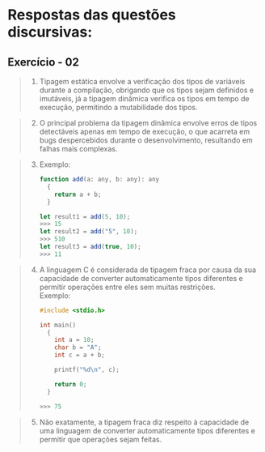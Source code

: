 # Respostas das questões discursivas:

## Exercício - 02

> 1. Tipagem estática envolve a verificação dos tipos de variáveis durante a compilação, obrigando que os tipos sejam definidos e imutáveis, já a tipagem dinâmica verifica os tipos em tempo de execução, permitindo a mutabilidade dos tipos.

> 2. O principal problema da tipagem dinâmica envolve erros de tipos detectáveis apenas em tempo de execução, o que acarreta em bugs despercebidos durante o desenvolvimento, resultando em falhas mais complexas.

> 3. Exemplo:
>    ~~~javascript
>    function add(a: any, b: any): any
>      {
>        return a + b;
>      }
>
>    let result1 = add(5, 10);
>    >>> 15
>    let result2 = add("5", 10);
>    >>> 510
>    let result3 = add(true, 10);
>    >>> 11
>    ~~~

> 4. A linguagem C é considerada de tipagem fraca por causa da sua capacidade de converter automaticamente tipos diferentes e permitir operações entre eles sem muitas restrições. <br>
>    Exemplo:
>    ~~~C
>    #include <stdio.h>
>
>    int main()
>      {
>        int a = 10;
>        char b = "A";
>        int c = a + b;
>
>        printf("%d\n", c);
>
>        return 0;
>      }
>
>    >>> 75
>    ~~~

> 5. Não exatamente, a tipagem fraca diz respeito à capacidade de uma linguagem de converter automaticamente tipos diferentes e permitir que operações sejam feitas.
